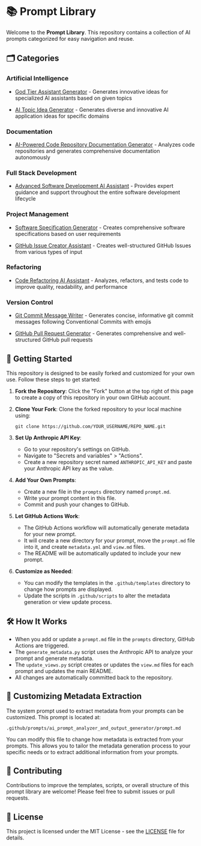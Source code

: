 # 📚 Prompt Library

Welcome to the **Prompt Library**. This repository contains a collection of AI prompts categorized for easy navigation and reuse.

## 🗂️ Categories



### Artificial Intelligence


- [God Tier Assistant Generator](prompts/god_tier_assistant_generator/view.md) - Generates innovative ideas for specialized AI assistants based on given topics

- [AI Topic Idea Generator](prompts/ai_topic_idea_generator/view.md) - Generates diverse and innovative AI application ideas for specific domains



### Documentation


- [AI-Powered Code Repository Documentation Generator](prompts/ai_code_repository_documentation_generator/view.md) - Analyzes code repositories and generates comprehensive documentation autonomously



### Full Stack Development


- [Advanced Software Development AI Assistant](prompts/advanced_software_development_ai_assistant/view.md) - Provides expert guidance and support throughout the entire software development lifecycle



### Project Management


- [Software Specification Generator](prompts/software_specification_generator/view.md) - Creates comprehensive software specifications based on user requirements

- [GitHub Issue Creator Assistant](prompts/github_issue_creator_assistant/view.md) - Creates well-structured GitHub Issues from various types of input



### Refactoring


- [Code Refactoring AI Assistant](prompts/code_refactoring_ai_assistant/view.md) - Analyzes, refactors, and tests code to improve quality, readability, and performance



### Version Control


- [Git Commit Message Writer](prompts/git_commit_message_writer/view.md) - Generates concise, informative git commit messages following Conventional Commits with emojis

- [GitHub Pull Request Generator](prompts/github_pull_request_generator/view.md) - Generates comprehensive and well-structured GitHub pull requests



## 🚀 Getting Started

This repository is designed to be easily forked and customized for your own use. Follow these steps to get started:

1. **Fork the Repository**: Click the "Fork" button at the top right of this page to create a copy of this repository in your own GitHub account.

2. **Clone Your Fork**: Clone the forked repository to your local machine using:

   ```
   git clone https://github.com/YOUR_USERNAME/REPO_NAME.git
   ```

3. **Set Up Anthropic API Key**:
   - Go to your repository's settings on GitHub.
   - Navigate to "Secrets and variables" > "Actions".
   - Create a new repository secret named `ANTHROPIC_API_KEY` and paste your Anthropic API key as the value.

4. **Add Your Own Prompts**:
   - Create a new file in the `prompts` directory named `prompt.md`.
   - Write your prompt content in this file.
   - Commit and push your changes to GitHub.

5. **Let GitHub Actions Work**:
   - The GitHub Actions workflow will automatically generate metadata for your new prompt.
   - It will create a new directory for your prompt, move the `prompt.md` file into it, and create `metadata.yml` and `view.md` files.
   - The README will be automatically updated to include your new prompt.

6. **Customize as Needed**:
   - You can modify the templates in the `.github/templates` directory to change how prompts are displayed.
   - Update the scripts in `.github/scripts` to alter the metadata generation or view update process.

## 🛠️ How It Works

- When you add or update a `prompt.md` file in the `prompts` directory, GitHub Actions are triggered.
- The `generate_metadata.py` script uses the Anthropic API to analyze your prompt and generate metadata.
- The `update_views.py` script creates or updates the `view.md` files for each prompt and updates the main README.
- All changes are automatically committed back to the repository.

## 🔧 Customizing Metadata Extraction

The system prompt used to extract metadata from your prompts can be customized. This prompt is located at:

```
.github/prompts/ai_prompt_analyzer_and_output_generator/prompt.md
```

You can modify this file to change how metadata is extracted from your prompts. This allows you to tailor the metadata generation process to your specific needs or to extract additional information from your prompts.

## 📝 Contributing

Contributions to improve the templates, scripts, or overall structure of this prompt library are welcome! Please feel free to submit issues or pull requests.

## 📄 License

This project is licensed under the MIT License - see the [LICENSE](LICENSE.md) file for details.